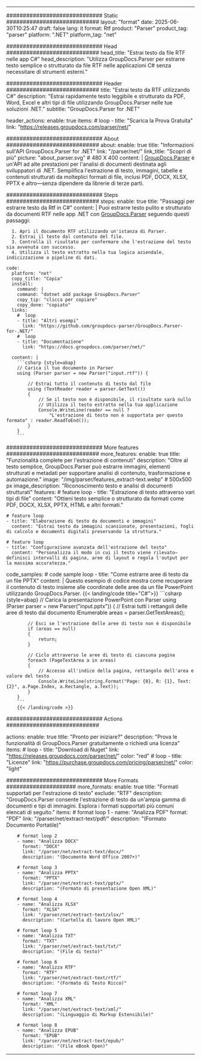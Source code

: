 


---
############################# Static ############################
layout: "format"
date:  2025-06-30T10:25:47
draft: false
lang: it
format: Rtf
product: "Parser"
product_tag: "parser"
platform: ".NET"
platform_tag: "net"

############################# Head ############################
head_title: "Estrai testo da file RTF nelle app C#"
head_description: "Utilizza GroupDocs.Parser per estrarre testo semplice o strutturato da file RTF nelle applicazioni C# senza necessitare di strumenti esterni."

############################# Header ############################
title: "Estrai testo da RTF utilizzando C#" 
description: "Estrai rapidamente testo leggibile e strutturato da PDF, Word, Excel e altri tipi di file utilizzando GroupDocs.Parser nelle tue soluzioni .NET."
subtitle: "GroupDocs.Parser for .NET" 

header_actions:
  enable: true
  items:
    #  loop
    - title: "Scarica la Prova Gratuita"
      link: "https://releases.groupdocs.com/parser/net/"
      
############################# About ############################
about:
    enable: true
    title: "Informazioni sull'API GroupDocs.Parser for .NET"
    link: "/parser/net/"
    link_title: "Scopri di più"
    picture: "about_parser.svg" # 480 X 400
    content: |
       [GroupDocs.Parser](/parser/net/) è un'API ad alte prestazioni per l'analisi di documenti destinata agli sviluppatori di .NET. Semplifica l'estrazione di testo, immagini, tabelle e contenuti strutturati da molteplici formati di file, inclusi PDF, DOCX, XLSX, PPTX e altro—senza dipendere da librerie di terze parti.

############################# Steps ############################
steps:
    enable: true
    title: "Passaggi per estrarre testo da Rtf in C#"
    content: |
      Puoi estrarre testo pulito e strutturato da documenti RTF nelle app .NET con [GroupDocs.Parser](/parser/net/) seguendo questi passaggi:
      
      1. Apri il documento RTF utilizzando un'istanza di Parser.
      2. Estrai il testo dal contenuto del file.
      3. Controlla il risultato per confermare che l'estrazione del testo sia avvenuta con successo.
      4. Utilizza il testo estratto nella tua logica aziendale, indicizzazione o pipeline di dati.
   
    code:
      platform: "net"
      copy_title: "Copia"
      install:
        command: |
        command: "dotnet add package GroupDocs.Parser"
        copy_tip: "clicca per copiare"
        copy_done: "copiato"
      links:
        #  loop
        - title: "Altri esempi"
          link: "https://github.com/groupdocs-parser/GroupDocs.Parser-for-.NET/"
        #  loop
        - title: "Documentazione"
          link: "https://docs.groupdocs.com/parser/net/"
          
      content: |
        ```csharp {style=abap}
        // Carica il tuo documento in Parser
        using (Parser parser = new Parser("input.rtf")) {

            // Estrai tutto il contenuto di testo dal file
            using (TextReader reader = parser.GetText()) 
            {
                // Se il testo non è disponibile, il risultato sarà nullo
                // Utilizza il testo estratto nella tua applicazione
                Console.WriteLine(reader == null ? 
                    "L'estrazione di testo non è supportata per questo formato" : reader.ReadToEnd());
            }
        }
        ```  

############################# More features ############################
more_features:
  enable: true
  title: "Funzionalità complete per l'estrazione di contenuti"
  description: "Oltre al testo semplice, GroupDocs.Parser può estrarre immagini, elementi strutturati e metadati per supportare analisi di contenuto, trasformazione e automazione."
  image: "/img/parser/features_extract-text.webp" # 500x500 px
  image_description: "Riconoscimento testo e analisi di documenti strutturati"
  features:
    # feature loop
    - title: "Estrazione di testo attraverso vari tipi di file"
      content: "Ottieni testo semplice o strutturato da formati come PDF, DOCX, XLSX, PPTX, HTML e altri formati."

    # feature loop
    - title: "Elaborazione di testo da documenti e immagini"
      content: "Estrai testo da immagini scansionate, presentazioni, fogli di calcolo e documenti digitali preservando la struttura."

    # feature loop
    - title: "Configurazione avanzata dell'estrazione del testo"
      content: "Personalizza il modo in cui il testo viene rilevato—definisci intervalli di pagina, aree di layout e regola l'output per la massima accuratezza."
      
  code_samples:
    # code sample loop
    - title: "Come estrarre aree di testo da un file PPTX"
      content: |
        Questo esempio di codice mostra come recuperare il contenuto di testo insieme alle coordinate delle aree da un file PowerPoint utilizzando GroupDocs.Parser.
        {{< landing/code title="C#">}}
        ```csharp {style=abap}
        //  Carica la presentazione PowerPoint con Parser
        using (Parser parser = new Parser("input.pptx"))
        {
            // Estrai tutti i rettangoli delle aree di testo dal documento
            IEnumerable<PageTextArea> areas = parser.GetTextAreas();

            // Esci se l'estrazione delle aree di testo non è disponibile
            if (areas == null)
            {
                return;
            }

            // Ciclo attraverso le aree di testo di ciascuna pagina
            foreach (PageTextArea a in areas)
            {
                // Accesso all'indice della pagina, rettangolo dell'area e valore del testo
                Console.WriteLine(string.Format("Page: {0}, R: {1}, Text: {2}", a.Page.Index, a.Rectangle, a.Text));
            }
        }
        ```
        {{< /landing/code >}}


############################# Actions ############################

actions:
  enable: true
  title: "Pronto per iniziare?"
  description: "Prova le funzionalità di GroupDocs.Parser gratuitamente o richiedi una licenza"
  items:
    #  loop
    - title: "Download di Nuget"
      link: "https://releases.groupdocs.com/parser/net/"
      color: "red"
        #  loop
    - title: "Licenze"
      link: "https://purchase.groupdocs.com/pricing/parser/net/"
      color: "light"


############################# More Formats #####################
more_formats:
    enable: true
    title: "Formati supportati per l'estrazione di testo"
    exclude: "RTF"
    description: "GroupDocs.Parser consente l'estrazione di testo da un'ampia gamma di documenti e tipi di immagini. Esplora i formati supportati più comuni elencati di seguito."
    items: 
        # format loop 1
        - name: "Analizza PDF"
          format: "PDF"
          link: "/parser/net/extract-text/pdf/"
          description: "(Formato Documento Portatile)"
          
        # format loop 2
        - name: "Analizza DOCX"
          format: "DOCX"
          link: "/parser/net/extract-text/docx/"
          description: "(Documento Word Office 2007+)"
          
        # format loop 3
        - name: "Analizza PPTX"
          format: "PPTX"
          link: "/parser/net/extract-text/pptx/"
          description: "(Formato di presentazione Open XML)"
          
        # format loop 4
        - name: "Analizza XLSX"
          format: "XLSX"
          link: "/parser/net/extract-text/xlsx/"
          description: "(Cartella di lavoro Open XML)"
          
        # format loop 5
        - name: "Analizza TXT"
          format: "TXT"
          link: "/parser/net/extract-text/txt/"
          description: "(File di testo)"
          
        # format loop 6
        - name: "Analizza RTF"
          format: "RTF"
          link: "/parser/net/extract-text/rtf/"
          description: "(Formato di Testo Ricco)"
          
        # format loop 7
        - name: "Analizza XML"
          format: "XML"
          link: "/parser/net/extract-text/xml/"
          description: "(Linguaggio di Markup Estensibile)"
          
        # format loop 8
        - name: "Analizza EPUB"
          format: "EPUB"
          link: "/parser/net/extract-text/epub/"
          description: "(File eBook Open)"
         
          

---